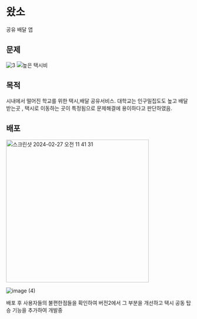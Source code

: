 # 왔소
공유 배달 앱

## 문제
![3](https://github.com/charmeee/watso-ios/assets/75278669/317181ff-c95a-4029-80b7-658c2f3b71c0)
![높은 택시비](https://github.com/charmeee/watso-ios/assets/75278669/67841560-cd43-41db-9379-14a4918cec62)

## 목적
시내에서 떨어진 학교를 위한 택시,배달 공유서비스.
대학교는 인구밀집도도 높고 배달 받는곳 , 택시로 이동하는 곳이 특정됨으로 문제해결에 용이하다고 판단하였음.

## 배포
<img width="388" alt="스크린샷 2024-02-27 오전 11 41 31" src="https://github.com/charmeee/watso-ios/assets/75278669/68f34e62-4760-4d93-99ae-e4a641f0bf36">

![image (4)](https://github.com/charmeee/watso-ios/assets/75278669/6bc01085-6188-484c-9e16-d0a7530e7def)

배포 후 사용자들의 불편한점들을 확인하여 버전2에서 그 부분을 개선하고 택시 공동 탑승 기능을 추가하여 개발중
